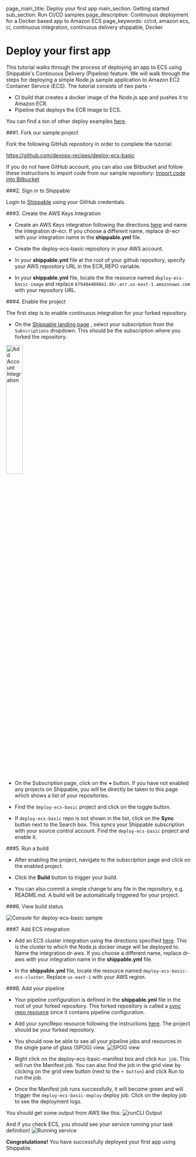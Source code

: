 page_main_title: Deploy your first app
main_section: Getting started
sub_section: Run CI/CD samples
page_description: Continuous deployment for a Docker based app to Amazon ECS
page_keywords: ci/cd, amazon ecs, ci, continuous integration, continuous delivery shippable, Docker

# Deploy your first app

This tutorial walks through the process of deploying an app to ECS using Shippable's Continuous Delivery (Pipeline) feature.
We will walk through the steps for deploying a simple Node.js sample application to Amazon EC2 Container Service (ECS). The
tutorial consists of two parts -
* CI build that creates a docker image of the Node.js app and pushes it to Amazon ECR.
* Pipeline that deploys the ECR image to ECS.

You can find a ton of other deploy examples [here](/deploy/why-deploy/).

###1. Fork our sample project

Fork the following GitHub repository in order to complete the tutorial:

<https://github.com/devops-recipes/deploy-ecs-basic>

If you do not have GitHub account, you can also use Bitbucket and follow these instructions to import code from our sample repository: [Import code into Bitbucket](https://confluence.atlassian.com/bitbucket/import-or-convert-code-from-an-existing-tool-795937450.html)

###2. Sign in to Shippable

Login to [Shippable](http://www.shippable.com) using your GitHub credentials.

###3. Create the AWS Keys Integration

- Create an AWS Keys integration following the directions [here](/ci/push-amazon-ecr/#setup) and name the integration dr-ecr. If you choose
a different name, replace dr-ecr with your integration name in the **shippable.yml** file.

- Create the deploy-ecs-basic repository in your AWS account.

- In your **shippable.yml** file at the root of your github repository, specify your AWS repository URL in the ECR_REPO variable.

- In your **shippable.yml** file, locate the the resource named `deploy-ecs-basic-image` and replace
`679404489841.dkr.ecr.us-east-1.amazonaws.com` with your repository URL.

###4. Enable the project

The first step is to enable continuous integration for your forked repository.

- On the [Shippable landing page](https://app.shippable.com) , select your subscription from the `Subscriptions` dropdown.
This should be the subscription where you forked the repository.
<img width="30%" height="30%" src="/images/platform/integrations/list-subscriptions.png" alt="Add Account Integration">

- On the Subscription page, click on the **+** button. If you have not enabled any projects on Shippable,
 you will be directly be taken to this page which shows a list of your repositories.

-  Find the `deploy-ecs-basic` project and click on the toggle button.

- If `deploy-ecs-basic` repo is not shown  in the list, click on the **Sync** button next to the Search box. This syncs your Shippable subscription with your source control account. Find the `deploy-ecs-basic` project and enable it.

###5. Run a build

- After enabling the project, navigate to the subscription page and click on the enabled project.

- Click the **Build** button to trigger your build.

- You can also commit a simple change to any file in the repository, e.g. README.md. A build will be automatically triggered for your project.

###6. View build status

![Console for deploy-ecs-basic sample](https://github.com/devops-recipes/deploy-ecs-basic/raw/master/public/resources/images/console.jpg)

###7. Add ECS integration

- Add an ECS cluster integration using the directions specified [here](/platform/integration/aws-iam/). This is the cluster to which the
Node.js docker image will be deployed to. Name the integration dr-aws.
If you choose a different name, replace dr-aws with your integration name in the **shippable.yml** file.

- In the **shippable.yml** file, locate the resource named `deploy-ecs-basic-ecs-cluster`. Replace `us-east-1` with your AWS
region.

###8. Add your pipeline

- Your pipeline configuration is defined in the **shippable.yml** file in the root of your forked repository.
This forked repository is called a [sync repo resource](/platform/workflow/resource/syncrepo) since it contains pipeline configuration.

- Add your syncRepo resource following the instructions [here](/platform/workflow/resource/syncrepo/#adding-a-syncrepo-from-the-ui). The project should
be your forked repository.

- You should now be able to see all your pipeline jobs and resources in the single pane of glass (SPOG) view.
![SPOG view](https://raw.githubusercontent.com/devops-recipes/deploy-ecs-basic/master/public/resources/images/pipeline-view.png)

- Right click on the deploy-ecs-basic-manifest box and click `Run job`. This will run the Manifest job.
You can also find the job in the grid view by clicking on the grid view button (next to the `+ button`) and click Run to run the job.

- Once the Manifest job runs successfully, it will become green and will trigger the `deploy-ecs-basic-deploy` deploy job. Click on the deploy
job to see the deployment logs.

You should get some output from AWS like this:
<img src="/images/deploy/amazon-ecs/basic-deployment-runcli-output.png" alt="runCLI Output">

And if you check ECS, you should see your service running your task definition!
<img src="/images/deploy/amazon-ecs/basic-deployment-service.png" alt="Running service">

**Congratulations!** You have successfully deployed your first app using Shippable.
